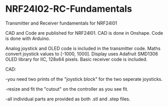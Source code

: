 # NRF24l02-RC-Fundamentals
Transmitter and Receiver fundamentals for NRF24l01 

CAD and Code are published for NRF24l01. CAD is done in Onshape. Code is done with Arduino.

Analog joystick and OLED code is included in the transmitter code. Maths convert joystick values to [-1000, 1000]. Display uses Adafruit SMD1306 OLED library for IIC, 128x64 pixels. 
Basic receiver code is included.


CAD:

-you need two prints of the "joystick block" for the two seperate joysticks.

-resize and fit the "cutout" on the controller as you see fit.

-all individual parts are provided as both .stl and .step files.
